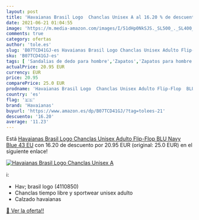 ```yaml
---
layout: post
title: 'Havaianas Brasil Logo  Chanclas Unisex A al 16.20 % de descuento'
date: 2021-06-21 01:04:55
image: 'https://m.media-amazon.com/images/I/51dHp0NkSJS._SL500_._SL400_.jpg'
comments: true
category: ofertas
author: 'tole.es'
slug: 'B07TCD41GJ-es Havaianas Brasil Logo Chanclas Unisex Adulto Flip-Flop BLU...'
sku: 'B07TCD41GJ-es'
tags: [ 'Sandalias de dedo para hombre','Zapatos','Zapatos para hombre','Zapatos y complementos','chanclas','havaianas', ]
actualPrice: 20.95 EUR
currency: EUR
price: 20.95
comparePrice: 25.0 EUR
prodname: 'Havaianas Brasil Logo  Chanclas Unisex Adulto Flip-Flop  BLU Navy Blue  43 EU'
country: 'es'
flag: '🇪🇸'
brand: 'Havaianas'
buyurl: 'https://www.amazon.es/dp/B07TCD41GJ/?tag=tolees-21'
descuento: '16.20'
average: '11.23'
---
```


Está [Havaianas Brasil Logo  Chanclas Unisex Adulto Flip-Flop  BLU Navy Blue  43 EU](https://www.amazon.es/dp/B07TCD41GJ/?tag=tolees-21) con 16.20 de descuento por 20.95 EUR (original: 25.0 EUR) en el siguiente enlace!

[![Havaianas Brasil Logo  Chanclas Unisex A](https://m.media-amazon.com/images/I/51dHp0NkSJS._SL500_._SL400_.jpg)](https://www.amazon.es/dp/B07TCD41GJ/?tag=tolees-21)

ℹ️:

- Hav; brasil logo (4110850)
- Chanclas tiempo libre y sportwear unisex adulto
- Calzado havaianas

[🛒 Ver la oferta!!](https://www.amazon.es/dp/B07TCD41GJ/?tag=tolees-21)
